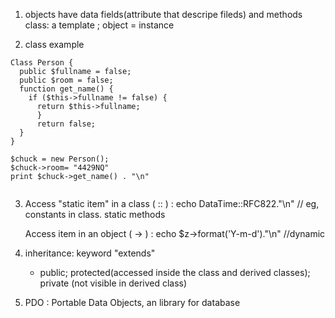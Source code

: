 1. objects have data fields(attribute that descripe fileds) and methods
    class: a template ; object = instance 

2. class example 
```
Class Person {
  public $fullname = false;
  public $room = false;
  function get_name() {
    if ($this->fullname != false) {
      return $this->fullname;
      }
      return false;
  }
}

$chuck = new Person();
$chuck->room= "4429NQ"
print $chuck->get_name() . "\n"


```

3.  Access "static item" in a class ( :: )   : echo DataTime::RFC822."\n"        // eg, constants in class. static methods 
  
    Access item in an object ( -> )          : echo  $z->format('Y-m-d')."\n"   //dynamic
    
    
4. inheritance: keyword "extends"
    - public; protected(accessed inside the class and derived classes); private (not visible in derived class)   
    
5. PDO : Portable Data Objects, an library for database 

